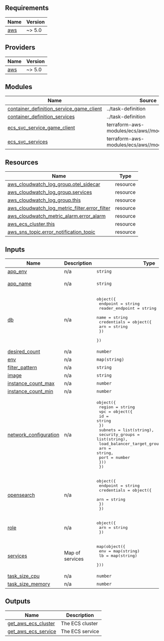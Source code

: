 <!-- BEGIN_TF_DOCS -->
## Requirements

| Name | Version |
|------|---------|
| <a name="requirement_aws"></a> [aws](#requirement\_aws) | ~> 5.0 |

## Providers

| Name | Version |
|------|---------|
| <a name="provider_aws"></a> [aws](#provider\_aws) | ~> 5.0 |

## Modules

| Name | Source | Version |
|------|--------|---------|
| <a name="module_container_definition_service_game_client"></a> [container\_definition\_service\_game\_client](#module\_container\_definition\_service\_game\_client) | ../task-definition | n/a |
| <a name="module_container_definition_services"></a> [container\_definition\_services](#module\_container\_definition\_services) | ../task-definition | n/a |
| <a name="module_ecs_svc_service_game_client"></a> [ecs\_svc\_service\_game\_client](#module\_ecs\_svc\_service\_game\_client) | terraform-aws-modules/ecs/aws//modules/service | v5.11.2 |
| <a name="module_ecs_svc_services"></a> [ecs\_svc\_services](#module\_ecs\_svc\_services) | terraform-aws-modules/ecs/aws//modules/service | v5.11.2 |

## Resources

| Name | Type |
|------|------|
| [aws_cloudwatch_log_group.otel_sidecar](https://registry.terraform.io/providers/hashicorp/aws/latest/docs/resources/cloudwatch_log_group) | resource |
| [aws_cloudwatch_log_group.services](https://registry.terraform.io/providers/hashicorp/aws/latest/docs/resources/cloudwatch_log_group) | resource |
| [aws_cloudwatch_log_group.this](https://registry.terraform.io/providers/hashicorp/aws/latest/docs/resources/cloudwatch_log_group) | resource |
| [aws_cloudwatch_log_metric_filter.error_filter](https://registry.terraform.io/providers/hashicorp/aws/latest/docs/resources/cloudwatch_log_metric_filter) | resource |
| [aws_cloudwatch_metric_alarm.error_alarm](https://registry.terraform.io/providers/hashicorp/aws/latest/docs/resources/cloudwatch_metric_alarm) | resource |
| [aws_ecs_cluster.this](https://registry.terraform.io/providers/hashicorp/aws/latest/docs/resources/ecs_cluster) | resource |
| [aws_sns_topic.error_notification_topic](https://registry.terraform.io/providers/hashicorp/aws/latest/docs/resources/sns_topic) | resource |

## Inputs

| Name | Description | Type | Default | Required |
|------|-------------|------|---------|:--------:|
| <a name="input_app_env"></a> [app\_env](#input\_app\_env) | n/a | `string` | n/a | yes |
| <a name="input_app_name"></a> [app\_name](#input\_app\_name) | n/a | `string` | `"service-game-client"` | no |
| <a name="input_db"></a> [db](#input\_db) | n/a | <pre>object({<br>    endpoint        = string<br>    reader_endpoint = string<br>    name            = string<br>    credentials = object({<br>      arn = string<br>    })<br>  })</pre> | n/a | yes |
| <a name="input_desired_count"></a> [desired\_count](#input\_desired\_count) | n/a | `number` | `2` | no |
| <a name="input_env"></a> [env](#input\_env) | n/a | `map(string)` | `{}` | no |
| <a name="input_filter_pattern"></a> [filter\_pattern](#input\_filter\_pattern) | n/a | `string` | n/a | yes |
| <a name="input_image"></a> [image](#input\_image) | n/a | `string` | n/a | yes |
| <a name="input_instance_count_max"></a> [instance\_count\_max](#input\_instance\_count\_max) | n/a | `number` | `256` | no |
| <a name="input_instance_count_min"></a> [instance\_count\_min](#input\_instance\_count\_min) | n/a | `number` | `2` | no |
| <a name="input_network_configuration"></a> [network\_configuration](#input\_network\_configuration) | n/a | <pre>object({<br>    region = string<br>    vpc = object({<br>      id = string<br>    })<br>    subnets         = list(string),<br>    security_groups = list(string),<br>    load_balancer_target_groups = list(object({<br>      arn  = string,<br>      port = number<br>    }))<br>  })</pre> | n/a | yes |
| <a name="input_opensearch"></a> [opensearch](#input\_opensearch) | n/a | <pre>object({<br>    endpoint = string<br>    credentials = object({<br>      arn = string<br>    })<br>  })</pre> | n/a | yes |
| <a name="input_role"></a> [role](#input\_role) | n/a | <pre>object({<br>    arn = string<br>  })</pre> | n/a | yes |
| <a name="input_services"></a> [services](#input\_services) | Map of services | <pre>map(object({<br>    env = map(string)<br>    lb  = map(string)<br>  }))</pre> | n/a | yes |
| <a name="input_task_size_cpu"></a> [task\_size\_cpu](#input\_task\_size\_cpu) | n/a | `number` | `1024` | no |
| <a name="input_task_size_memory"></a> [task\_size\_memory](#input\_task\_size\_memory) | n/a | `number` | `2048` | no |

## Outputs

| Name | Description |
|------|-------------|
| <a name="output_get_aws_ecs_cluster"></a> [get\_aws\_ecs\_cluster](#output\_get\_aws\_ecs\_cluster) | The ECS cluster |
| <a name="output_get_aws_ecs_service"></a> [get\_aws\_ecs\_service](#output\_get\_aws\_ecs\_service) | The ECS service |
<!-- END_TF_DOCS -->